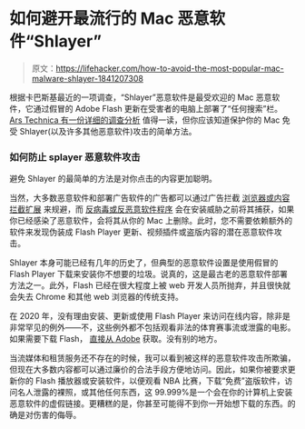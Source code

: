 # 如何避开最流行的 Mac 恶意软件“Shlayer”

> 原文：<https://lifehacker.com/how-to-avoid-the-most-popular-mac-malware-shlayer-1841207308>

根据卡巴斯基最近的一项调查，“Shlayer”恶意软件是最受欢迎的 Mac 恶意软件，它通过假冒的 Adobe Flash 更新在受害者的电脑上部署了“任何搜索”栏。 [Ars Technica 有一份详细的调查分析](https://arstechnica.com/information-technology/2020/01/mac-users-are-getting-bombarded-by-laughably-unsophisticated-malware/) 值得一读，但你应该知道保护你的 Mac 免受 Shlayer(以及许多其他恶意软件)攻击的简单方法。



### 如何防止 splayer 恶意软件攻击

避免 Shlayer 的最简单的方法是对你点击的内容更加聪明。

当然，大多数恶意软件和部署广告软件的广告都可以通过广告拦截 [浏览器或内容拦截扩展](https://lifehacker.com/the-best-browsers-for-ad-blocking-that-arent-chrome-1835130559) 来规避，而 [反病毒或反恶意软件程序](https://lifehacker.com/install-these-apps-on-your-new-mac-1831687258) 会在安装威胁之前将其捕获，如果你已经感染了恶意软件，会将其从你的 Mac 上删除。此时，您不需要依赖额外的软件来发现伪装成 Flash Player 更新、视频插件或盗版内容的潜在恶意软件攻击。

Shlayer 本身可能已经有几年的历史了，但典型的恶意软件设置是使用假冒的 Flash Player 下载来安装你不想要的垃圾。说真的，这是最古老的恶意软件部署方法之一。此外，Flash 已经在很大程度上被 web 开发人员所抛弃，并且很快就会失去 Chrome 和其他 web 浏览器的传统支持。

在 2020 年，没有理由安装、更新或使用 Flash Player 来访问在线内容，除非是非常罕见的例外——不，这些例外都不包括观看非法的体育赛事流或泄露的电影。如果需要下载 Flash， [直接从 Adobe](https://www.adobe.com/products/flashplayer.html) 获取。没有别的地方。

当流媒体和租赁服务还不存在的时候，我可以看到被这样的恶意软件攻击所欺骗，但现在大多数内容都可以通过廉价的合法手段方便地访问。因此，如果你被要求更新你的 Flash 播放器或安装软件，以便观看 NBA 比赛，下载“免费”盗版软件，访问名人泄露的裸照，或其他任何东西，这 99.999%是一个会在你的计算机上安装恶意软件的虚假链接。更糟糕的是，你甚至可能得不到你一开始想下载的东西。的确是对伤害的侮辱。